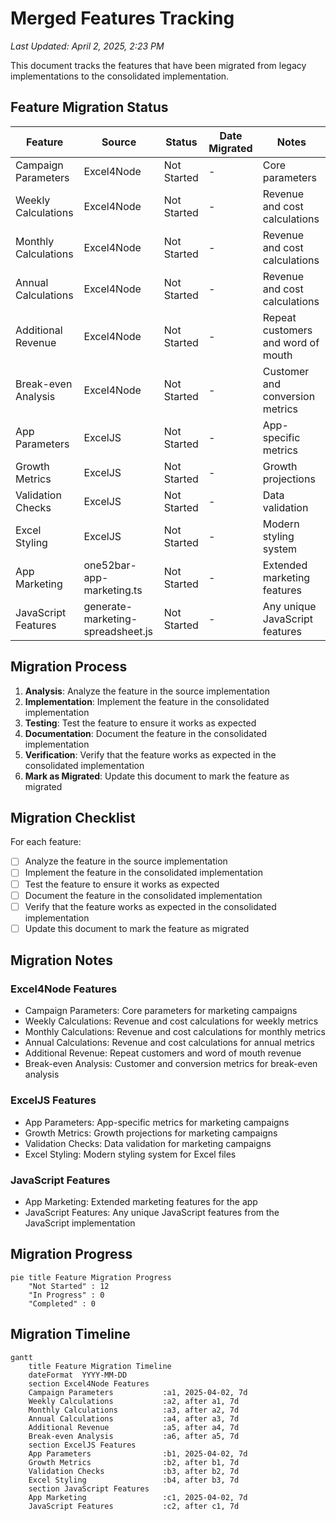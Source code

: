 # Merged Features Tracking

*Last Updated: April 2, 2025, 2:23 PM*

This document tracks the features that have been migrated from legacy implementations to the consolidated implementation.

## Feature Migration Status

| Feature | Source | Status | Date Migrated | Notes |
|---------|--------|--------|---------------|-------|
| Campaign Parameters | Excel4Node | Not Started | - | Core parameters |
| Weekly Calculations | Excel4Node | Not Started | - | Revenue and cost calculations |
| Monthly Calculations | Excel4Node | Not Started | - | Revenue and cost calculations |
| Annual Calculations | Excel4Node | Not Started | - | Revenue and cost calculations |
| Additional Revenue | Excel4Node | Not Started | - | Repeat customers and word of mouth |
| Break-even Analysis | Excel4Node | Not Started | - | Customer and conversion metrics |
| App Parameters | ExcelJS | Not Started | - | App-specific metrics |
| Growth Metrics | ExcelJS | Not Started | - | Growth projections |
| Validation Checks | ExcelJS | Not Started | - | Data validation |
| Excel Styling | ExcelJS | Not Started | - | Modern styling system |
| App Marketing | one52bar-app-marketing.ts | Not Started | - | Extended marketing features |
| JavaScript Features | generate-marketing-spreadsheet.js | Not Started | - | Any unique JavaScript features |

## Migration Process

1. **Analysis**: Analyze the feature in the source implementation
2. **Implementation**: Implement the feature in the consolidated implementation
3. **Testing**: Test the feature to ensure it works as expected
4. **Documentation**: Document the feature in the consolidated implementation
5. **Verification**: Verify that the feature works as expected in the consolidated implementation
6. **Mark as Migrated**: Update this document to mark the feature as migrated

## Migration Checklist

For each feature:

- [ ] Analyze the feature in the source implementation
- [ ] Implement the feature in the consolidated implementation
- [ ] Test the feature to ensure it works as expected
- [ ] Document the feature in the consolidated implementation
- [ ] Verify that the feature works as expected in the consolidated implementation
- [ ] Update this document to mark the feature as migrated

## Migration Notes

### Excel4Node Features

- Campaign Parameters: Core parameters for marketing campaigns
- Weekly Calculations: Revenue and cost calculations for weekly metrics
- Monthly Calculations: Revenue and cost calculations for monthly metrics
- Annual Calculations: Revenue and cost calculations for annual metrics
- Additional Revenue: Repeat customers and word of mouth revenue
- Break-even Analysis: Customer and conversion metrics for break-even analysis

### ExcelJS Features

- App Parameters: App-specific metrics for marketing campaigns
- Growth Metrics: Growth projections for marketing campaigns
- Validation Checks: Data validation for marketing campaigns
- Excel Styling: Modern styling system for Excel files

### JavaScript Features

- App Marketing: Extended marketing features for the app
- JavaScript Features: Any unique JavaScript features from the JavaScript implementation

## Migration Progress

```mermaid
pie title Feature Migration Progress
    "Not Started" : 12
    "In Progress" : 0
    "Completed" : 0
```

## Migration Timeline

```mermaid
gantt
    title Feature Migration Timeline
    dateFormat  YYYY-MM-DD
    section Excel4Node Features
    Campaign Parameters           :a1, 2025-04-02, 7d
    Weekly Calculations           :a2, after a1, 7d
    Monthly Calculations          :a3, after a2, 7d
    Annual Calculations           :a4, after a3, 7d
    Additional Revenue            :a5, after a4, 7d
    Break-even Analysis           :a6, after a5, 7d
    section ExcelJS Features
    App Parameters                :b1, 2025-04-02, 7d
    Growth Metrics                :b2, after b1, 7d
    Validation Checks             :b3, after b2, 7d
    Excel Styling                 :b4, after b3, 7d
    section JavaScript Features
    App Marketing                 :c1, 2025-04-02, 7d
    JavaScript Features           :c2, after c1, 7d
``` 